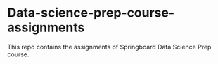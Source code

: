 # Data-science-prep-course-assignments
This repo contains the assignments of Springboard Data Science Prep course.
